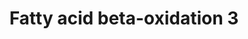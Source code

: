 ---
annotations:
- type: Pathway Ontology
  value: fatty acid beta degradation pathway
authors:
- Nsalomonis
- MaintBot
- Evelo
- C.Redfern
- Egonw
- Christine Chichester
- Eweitz
- Mkutmon
description: ''
last-edited: 2021-06-04
organisms:
- Drosophila melanogaster
redirect_from:
- /index.php/Pathway:WP25
- /instance/WP25
schema-jsonld:
- '@context': https://schema.org/
  '@id': https://wikipathways.github.io/pathways/WP25.html
  '@type': Dataset
  creator:
    '@type': Organization
    name: WikiPathways
  description: ''
  keywords:
  - HADHSC
  - Thiolase
  - Glutaryl-CoA
  - CG7430
  - Glutarate
  - CG6543
  - (S)-3-Hydroxybutanoyl-CoA
  - Acetoacetyl-CoA
  - Acetyl-CoA
  - CG9547
  - CG4389
  - Arc42
  - Butanoyl-CoA
  - CG10932
  - Cronoyl-CoA
  license: CC0
  name: Fatty acid beta-oxidation 3
seo: CreativeWork
title: Fatty acid beta-oxidation 3
wpid: WP25
---